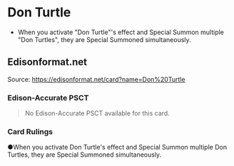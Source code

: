 # Don Turtle

*   When you activate "Don Turtle"'s effect and Special Summon multiple "Don Turtles", they are Special Summoned simultaneously.

## Edisonformat.net

Source: https://edisonformat.net/card?name=Don%20Turtle

### Edison-Accurate PSCT

> No Edison-Accurate PSCT available for this card.

### Card Rulings

●When you activate Don Turtle's effect and Special Summon multiple Don Turtles, they are Special Summoned simultaneously.
            